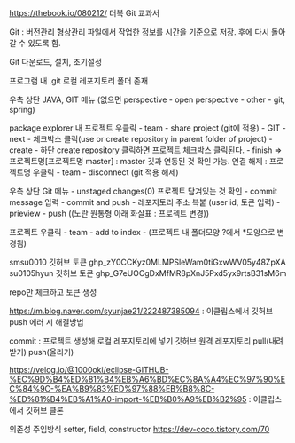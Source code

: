 https://thebook.io/080212/ 더북 Git 교과서 

Git : 버전관리 형상관리 파일에서 작업한 정보를 시간을 기준으로 저장. 후에 다시 돌아갈 수 있도록 함.

Git 다운로드, 설치, 초기설정

프로그램 내 .git 로컬 레포지토리 폴더 존재

우측 상단 JAVA, GIT 메뉴 (없으면 perspective - open perspective - other - git, spring)

package explorer 내 프로젝트 우클릭 - team - share project (git에 적용) - GIT - next - 체크박스 클릭(use or create repository in parent folder of project) - create - 하단 create repository 클릭하면 프로젝트 체크박스 클릭된다. - finish       => 프로젝트명[프로젝트명 master] : master 깃과 연동된 것 확인 가능.
    연결 해제 : 프로젝트명 우클릭 - team - disconnect   (git 적용 해제)

우측 상단 Git 메뉴 -  unstaged changes(0) 프로젝트 담겨있는 것 확인 - commit message 입력 - commit and push - 레포지토리 주소 복붙 (user id, 토큰 입력) - prieview - push       ((노란 원통형 아래 화살표 : 프로젝트 변경)) 

프로젝트 우클릭 - team - add to index - (프로젝트 내 폴더모양 ?에서 *모양으로 변경됨)

smsu0010 깃허브 토큰 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
su0105hyun 깃허브 토큰 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

repo만 체크하고 토큰 생성

https://m.blog.naver.com/syunjae21/222487385094  : 이클립스에서 깃허브 push 에러 시 해결방법

commit : 프로젝트 생성해 로컬 레포지토리에 넣기
깃허브 원격 레포지토리 pull(내려받기) push(올리기)

https://velog.io/@1000oki/eclipse-GITHUB-%EC%9D%B4%ED%81%B4%EB%A6%BD%EC%8A%A4%EC%97%90%EC%84%9C-%EA%B9%83%ED%97%88%EB%B8%8C-%ED%81%B4%EB%A1%A0-import-%EB%B0%A9%EB%B2%95
: 이클립스에서 깃허브 클론

의존성 주입방식 setter, field, constructor https://dev-coco.tistory.com/70